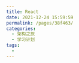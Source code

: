 ```yaml
---
title: React
date: 2021-12-24 15:59:59
permalink: /pages/38f463/
categories:
  - 架构之旅
  - 学习计划
tags:
  - 
---
```

